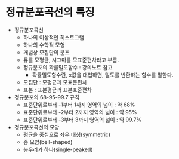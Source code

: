 # 정규분포곡선의 특징
- 정규분포곡선
    - 하나의 이상적인 히스토그램
    - 하나의 수학적 모형
    - 개념상 모집단의 분포
    - 뮤를 모평균, 시그마를 모표준편차라고 부름.
    - 정규분포의 확률밀도함수 : 강의노트 참고
        - 확률밀도함수란, x값을 대입하면, 밀도를 반환하는 함수를 말한다.
    - 모집단 : 모평균과 모표준편차
    - 표본 : 표본평균과 표본표준편차
- 정규분포의 68-95-99.7 규칙
    - 표준단위로부터 -1부터 1까지 영역의 넓이 : 약 68%
    - 표준단위로부터 -2부터 2까지 영역의 넓이 : 약 95%
    - 표준단위로부터 -3부터 3까지 영역의 넓이 : 약 99.7%
- 정규분포곡선의 모양
    - 평균을 중심으로 좌우 대칭(symmetric)
    - 종 모양(bell-shaped)
    - 봉우리가 하나(single-peaked)
    